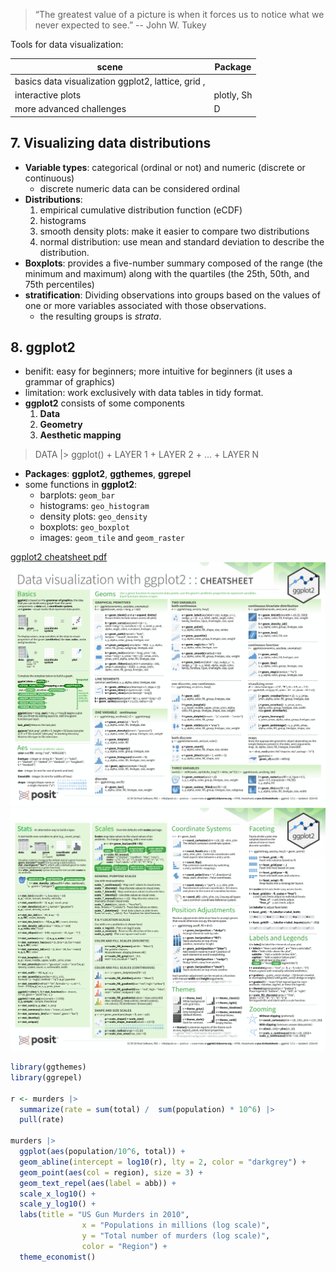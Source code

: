 > “The greatest value of a picture is when it forces us to notice what we never expected to see.” -- John W. Tukey

Tools for data visualization: 

| scene                     | Package                 |
| ------------------------- | ---------------------- |
| basics data visualization ggplot2, lattice, grid ,  |
| interactive plots         | plotly, Sh              |
| more advanced challenges  | D                       |

## 7. Visualizing data distributions
- **Variable types**: categorical (ordinal or not) and numeric (discrete or continuous)
	- discrete numeric data can be considered ordinal
- **Distributions**: 
	1. empirical cumulative distribution function (eCDF)
	2. histograms
	3. smooth density plots: make it easier to compare two distributions
	4. normal distribution: use mean and standard deviation to describe the distribution.
- **Boxplots**: provides a five-number summary composed of the range (the minimum and maximum) along with the quartiles (the 25th, 50th, and 75th percentiles)
-  **stratification**: Dividing observations into groups based on the values of one or more variables associated with those observations. 
	- the resulting groups is _strata_.

## 8. ggplot2
- benifit: easy for beginners; more intuitive for beginners (it uses a grammar of graphics)
- limitation: work exclusively with data tables in tidy format.
- **ggplot2** consists of some components
	1. **Data**
	2. **Geometry**
	3. **Aesthetic mapping**

> DATA |> ggplot() + LAYER 1 + LAYER 2 + … + LAYER N

- **Packages**: **ggplot2**, **ggthemes**, **ggrepel**
- some functions in **ggplot2**: 
	- barplots: `geom_bar`
	-  histograms: `geo_histogram`
	- density plots: `geo_density`
	- boxplots: `geo_boxplot`
	- images: `geom_tile` and `geom_raster`

[ggplot2 cheatsheet pdf](./asset/data-visualization.pdf)
![](./asset/ggplot2-1.png)
![](./asset/ggplot2-2.png)
```R
library(ggthemes)
library(ggrepel)

r <- murders |> 
  summarize(rate = sum(total) /  sum(population) * 10^6) |>
  pull(rate)

murders |> 
  ggplot(aes(population/10^6, total)) +   
  geom_abline(intercept = log10(r), lty = 2, color = "darkgrey") +
  geom_point(aes(col = region), size = 3) +
  geom_text_repel(aes(label = abb)) + 
  scale_x_log10() +
  scale_y_log10() +
  labs(title = "US Gun Murders in 2010",
                x = "Populations in millions (log scale)", 
                y = "Total number of murders (log scale)",
                color = "Region") +
  theme_economist()
```

